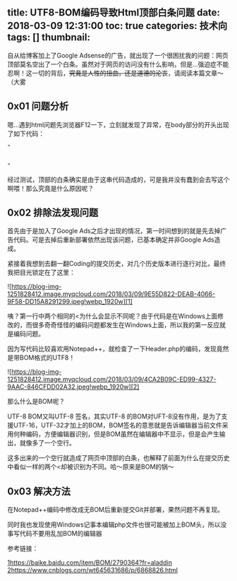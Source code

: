 title: UTF8-BOM编码导致Html顶部白条问题
date: 2018-03-09 12:31:00
toc: true
categories: 技术向
tags: []
thumbnail: 
---
自从给博客加上了Google Adsense的广告，就出现了一个很困扰我的问题：网页顶部莫名空出了一个白条。虽然对于网页的访问没有什么影响，但是...强迫症不能忍啊！这一切的背后，~~究竟是人性的扭曲，还是道德的沦丧~~，请阅读本篇文章～（大雾


<!--more-->


## 0x01 问题分析 ##

嗯...遇到html问题先浏览器F12一下，立刻就发现了异常，在body部分的开头出现了如下代码：
```
"
    

"
```
经过测试，顶部的白条确实是由于这串代码造成的，可是我并没有蠢到会去写这个啊喂！那么究竟是什么原因呢？

## 0x02 排除法发现问题 ##

首先由于是加入了Google Ads之后才出现的情况，第一时间想到的就是先去掉广告代码。可是去掉后重新部署依然出现该问题，已基本确定并非Google Ads造成。

紧接着我想到去翻一翻Coding的提交历史，对几个历史版本进行逐行对比，最终我把目光锁定在了这里：

![https://blog-img-1251828412.image.myqcloud.com/2018/03/09/9E55D822-DEAB-4066-9F58-DD15A8291299.jpeg!webp_1920w][1]

咦？第一行中两个相同的<为什么会显示不同呢？由于代码是在Windows上面修改的，而很多奇奇怪怪的编码问题都发生在Windows上面，所以我的第一反应就是编码问题。

因为写代码比较喜欢用Notepad++，就检查了一下Header.php的编码，发现竟然是带BOM格式的UTF8！

![https://blog-img-1251828412.image.myqcloud.com/2018/03/09/4CA2B09C-ED99-4327-9AAC-846CFDD02A32.jpeg!webp_1920w][2]

那么什么是BOM呢？

UTF-8 BOM又叫UTF-8 签名，其实UTF-8 的BOM对UFT-8没有作用，是为了支援UTF-16，UTF-32才加上的BOM，BOM签名的意思就是告诉编辑器当前文件采用何种编码，方便编辑器识别，但是BOM虽然在编辑器中不显示，但是会产生输出，就像多了一个空行。

这多出来的一个空行就造成了网页中顶部的白条，也解释了前面为什么在提交历史中看似一样的两个<却被识别为不同。哈～原来是BOM的锅～

## 0x03 解决方法 ##

在Notepad++编码中修改成无BOM后重新提交Git并部署，果然问题不再复现。

同时我也发现使用Windows记事本编辑php文件也很可能被加上BOM头，所以没事写代码不要用乱加BOM的编辑器

参考链接：

[1]https://baike.baidu.com/item/BOM/2790364?fr=aladdin
[2]https://www.cnblogs.com/wt645631686/p/6868826.html


  [1]: https://blog-img-1251828412.image.myqcloud.com/2018/03/09/9E55D822-DEAB-4066-9F58-DD15A8291299.jpeg!webp_1920w
  [2]: https://blog-img-1251828412.image.myqcloud.com/2018/03/09/4CA2B09C-ED99-4327-9AAC-846CFDD02A32.jpeg!webp_1920w
